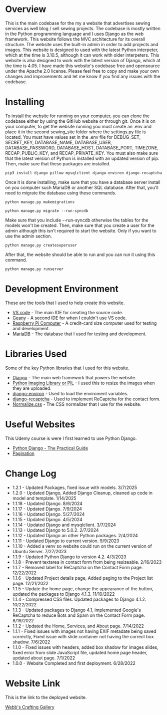 # Overview
This is the main codebase for the my a website that advertises sewing services as well blog / sell sewing projects. The codebase is mostly written in the Python programming language and I uses Django as the web framework. This website follows the MVC architecture for its overall structure. The website uses the built-in admin in order to add projects and images. This website is designed to used with the latest Python interpeter, which at the time is 3.10.5, although it can work with older interpeters. This website is also designed to work with the latest version of Django, which at the time is 4.05. I have made this website's codebase free and opensource under the Apache 2.0 license. Please feel free to copy and make your own changes and improvements and let me know if you find any issues with the codebase.

# Installing
To install the website for running on your computer, you can clone the codebase either by using the GitHub website or through git. Once it is on your computer, to get the website running you must create an .env and place it in the second sewing_site folder where the settings.py file is located. You must have values set in the .env file for DEBUG_SET, SECRET_KEY, DATABASE_NAME, DATABASE_USER, DATABASE_PASSWORD, DATABASE_HOST, DATABASE_PORT, TIMEZONE, RECAP_PUBLIC_KEY, and RECAP_PRIVATE_KEY. You must also make sure that the latest version of Python is installed with an updated version of pip. Then, make sure that these packages are installed.
```
pip3 install django pillow mysqlclient django-environ django-recaptcha
```
Once it is done installing, make sure that you have a database server install on you computer
such MariaDB or another SQL database. After that, you'll need to migrate the database using
these commands.
```
python manage.py makemigrations
```
```
python manage.py migrate --run-syncdb
```
Make sure that you include --run-syncdb otherwise the tables for the models won't be created.
Then, make sure that you create a user for the admin although this isn't required to start
the website. Only if you want to use the admin section.
```
python manage.py createsuperuser
```
After that, the website should be able to run and you can run it using this command.
```
python manage.py runserver
```

# Development Environment
These are the tools that I used to help create this website.

* [VS code](https://code.visualstudio.com/) - The main IDE for creating the source code.
* [Geany](https://www.geany.org/) - A second IDE for when I couldn't use VS code.
* [Raspberry Pi Computer](https://www.raspberrypi.org/) - A credit-card size computer used for
testing and development.
* [MariaDB](https://mariadb.org/) - The database that I used for testing and development.

# Libraries Used
Some of the key Python libraries that I used for this website.

* [Django](https://www.djangoproject.com/) - The main web framework that powers the website.
* [Python Imaging Library or PIL](https://python-pillow.org/) - I used this to resize the images when they are uploaded.
* [django-environ](https://django-environ.readthedocs.io/en/latest/) - Used to load the enviroment variables.
* [django-recaptcha](https://github.com/torchbox/django-recaptcha) - Used to implement ReCaptcha for the contact form.
* [Normalize.css](https://necolas.github.io/normalize.css/) - The CSS normalizer that I use for the website.

# Useful Websites
This Udemy course is were I first learned to use Python Django.

* [Python Django - The Practical Guide](https://www.udemy.com/share/104wQs3@1bRZKG7_5UNHtevDwosC4eWZpqtrUvGa3nxuJJabAWCRZwypeSWaMlcIr1qO-duONw==/)
* [Pagination](https://docs.djangoproject.com/en/4.1/topics/pagination/)

# Change Log
* 1.2.1 - Updated Packages, fixed issue with models. 3/7/2025
* 1.2.0 - Updated Django, Added Django Cleanup, cleaned up code in model and template. 1/14/2025
* 1.1.18 - Updated Django. 8/6/2024
* 1.1.17 - Updated Django. 7/9/2024
* 1.1.16 - Updated Django. 5/27/2024
* 1.1.15 - Updated Django. 4/5/2024
* 1.1.14 - Updated Django and mysqlclient. 3/7/2024
* 1.1.13 - Updated Django to 5.0.2. 2/7/2024
* 1.1.12 - Updated Django an other Python packages. 2/4/2024
* 1.1.11 - Updated Django to current version. 9/9/2023
* 1.1.10 - Added a venv so website could run on the current version of Ubuntu Server. 7/27/2023
* 1.1.9 - Updated Python Django to version 4.2. 4/3/2023
* 1.1.8 - Prevent textarea in contact form from being resizeable. 2/16/2023
* 1.1.7 - Removed label for ReCaptcha on the Contact Form page. 12/22/2022
* 1.1.6 - Updated Project details page, Added paging to the Project list page. 12/21/2022
* 1.1.5 - Update the home page, change the appearance of the button, updated the packages to Django 4.1.3. 11/10/2022
* 1.1.4 - Compressed CSS files. Updated packages to Django 4.1.2. 10/22/2022
* 1.1.3 - Updated packages to Django 4.1, implemented Google's ReCaptcha to reduce Bots and Spam on the Contact Form page. 8/19/2022
* 1.1.2 - Updated the Home, Services, and About page. 7/14/2022
* 1.1.1 - Fixed issues with images not having EXIF metadate being saved correctly, Fixed issue with slide container not having the correct box shadow. 7/6/2022
* 1.1.0 - Fixed issues with headers, added box shadow for images slides, fixed error from slide JavaScript file, updated home page header, updated about page. 7/1/2022
* 1.0.0 - Website Completed and first deployment. 6/28/2022

# Website Link
This is the link to the deployed website.

[Webb's Crafting Gallery](https://www.webbcraftinggallery.com/)

